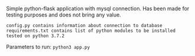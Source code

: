 Simple python-flask application with mysql connection. 
Has been made for testing purposes and does not bring any value.

```
config.py contains information about connection to database
requirements.txt contains list of python modules to be installed
tested on python 3.7.2
```

Parameters to run:
```python3 app.py```
